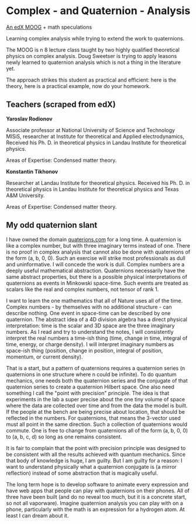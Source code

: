 # Complex - and Quaternion - Analysis

[An edX MOOG](https://courses.edx.org/courses/course-v1:MISISx+1.1x+3T2020a/course/) + math speculations

Learning complex analysis while trying to extend the work to quaternions.

The MOOG is n 8 lecture class taught by two highly qualified theoretical
physics on complex analysis. Doug Sweetser is trying to apply leasons newly
learned to quaternion analysis which is not a thing in the literature yet. 

The approach strikes this student as practical and efficient: here is the
theory, here is a practical example, now do your homework.

## Teachers (scraped from edX)

__Yaroslav Rodionov__

Associate professor at National University of Science and Technology MISiS,
researcher at Institute for theoretical and Applied electrodynamics, Received
his Ph. D. in theoretical physics in Landau Institute for theoretical physics.

Areas of Expertise: Condensed matter theory.

__Konstantin Tikhonov__

Researcher at Landau Institute for theoretical physics. Received his Ph. D. in
theoretical physics in Landau Institute for theoretical physics and Texas A&M
University.

Areas of Expertise: Condensed matter theory.

## My odd quaternion slant

I have owned the domain [quaterions.com](http://quaternions.com) for a long
time. A quaternion is like a complex number, but with three imaginary terms
instead of one. There is no proof in complex analysis that cannot also be done
with quaternions of the form (a, b, 0, 0). Such an exercise will strike most
professionals as dull and uninformative. I will concede the work is dull.
Complex numbers are a deeply useful mathematical abstraction. Quaternions
necessarily have the same abstract properties, but there is a possible physical
interpretations of quaternions as events in Minkowski space-time. Such events
are treated as scalars like the real and complex numbers, not tensor of rank 1. 

I want to learn the one mathematics that all of Nature uses all of the time.
Complex numbers - by themselves with no additional structure - can describe
nothing. One event in space-time can be described by one quaternion. The
abstract idea of a 4D division algebra has a direct physical interpretation:
time is the scalar and 3D space are the three imaginary numbers. As I read and
try to understand the notes, I will consistently interpret the real numbers a
time-ish thing (time, change in time, integral of time, energy, or charge
density). I will interpret imaginary numbers as space-ish thing (position,
change in position, integral of position, momentum, or current density).

That is a start, but a pattern of quaternions requires a quaternion series (n
quaternions in one structure where n could be infinite). To do quantum
mechanics, one needs both the quaternion series and the conjugate of that
quaternion series to create a quaternion Hilbert space. One also need something
I call the "point with precision" principle. The idea is that experiments in
the lab a super precise about the one tiny volume of space where the data are
collected over time and from the data the model is built. If the people at the
bench are being precise about location, that should be reflected in the
numbers. For quaternions, that means the 3-vector used must all point in the
same direction. Such a collection of quaternions would commute. One is free to
change from quaternions all of the form (a, b, 0, 0) to (a, b, c, d) so long as
one remains consistent.

It is fair to complain that the point with precision principle was designed to
be consistent with all the results achieved with quantum mechanics. Since that
body of knowledge is huge, I am guilty. But I am guilty for a reason: I want to
understand physically what a quaternion conjugate is (a mirror reflection)
instead of some abstraction that is magically useful.

The long term hope is to develop software to animate every expression and have
web apps that people can play with quaternions on their phones. All of three
have been built (and do no reveal too much, but it is a concrete start, so not
all vaporware). Imagine quaternion analysis you can play with on a phone,
particularly with the math is an expression for a hydrogen atom. At least I can
dream about it.


